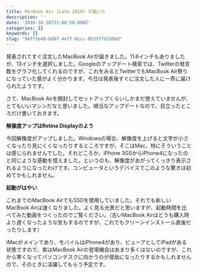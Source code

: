 ```yaml
---
title: MacBook Air (Late 2010) が届いた
description: ''
date: '2010-10-26T21:08:50.000Z'
categories: []
keywords: []
slug: "94ff3e48-bd8f-4eff-8ccc-0535ffd2d0bd"
---
```

発表されてすぐ注文したMacBook Airが届きました。11.6インチもありましたが、13インチを選択しました。Googleのアップデート検索では、Twitterの発言数をグラフ化してくれるのですが、これをみるとTwitterでもMacBook Air祭りになっていた感がよく分かります。今日は発表後すぐに注文した人に一斉に届けられたようです。

さて、MacBook Airを開封してセットアップくらいしかまだ使えていませんが、とてもいいマシンだなと思いました。順当なアップデートなので、目立ったところだけ書いておきます。

**解像度アップはRetina Displayのよう**

今回解像度がアップしました。Windowsの場合、解像度を上げると文字が小さくなったり見にくくなったりするところですが、そこはMac、特にそういうことは感じられませんでした。それどころか、iPhone 3GSからiPhone4になったのと同じような感動を憶えました。というのも、解像度があがってくっきり表示されるようになったわけです。コンピュータというデバイスでこのような驚きは初めてかもしれません。

**起動がはやい**

これまでのMacBook AirでもSSDを使用していました。それでも新しいMacBook Airは速くなりました。よく見る光景だと思いますが、起動時間を比べてみた動画をつくったのでご覧ください。（古いMacBook Airはどうも購入時より遅くなったような気もするのですが、これでもクリーンインストール直後だったりします）

iMacがメインであり、モバイルはiPhone4があり、ビューアとしてiPadがある状態ですので、実はMacBook Airの登場機会はあまり多くはないのですが、これから寒くなってパソコンデスクに向かうのが億劫になったりするかもしれませんので、そのときに活躍してもらう予定です。